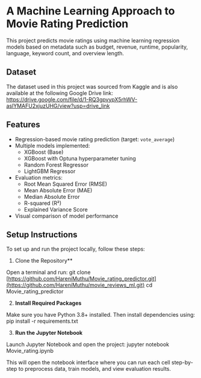 # A Machine Learning Approach to Movie Rating Prediction

This project predicts movie ratings using machine learning regression models based on metadata such as budget, revenue, runtime, popularity, language, keyword count, and overview length.

## Dataset

The dataset used in this project was sourced from Kaggle and is also available at the following Google Drive link:  
https://drive.google.com/file/d/1-RQ3gpvypX5rhWV-aslYMAFU2xjuzUHG/view?usp=drive_link

## Features

- Regression-based movie rating prediction (target: `vote_average`)
- Multiple models implemented:
  - XGBoost (Base)
  - XGBoost with Optuna hyperparameter tuning
  - Random Forest Regressor
  - LightGBM Regressor
- Evaluation metrics:
  - Root Mean Squared Error (RMSE)
  - Mean Absolute Error (MAE)
  - Median Absolute Error
  - R-squared (R²)
  - Explained Variance Score
- Visual comparison of model performance

## Setup Instructions

To set up and run the project locally, follow these steps:

1. Clone the Repository**

Open a terminal and run:
git clone [https://github.com/HareniMuthu/Movie_rating_predictor.git](https://github.com/HareniMuthu/movie_reviews_ml.git)
cd Movie_rating_predictor


2. **Install Required Packages**

Make sure you have Python 3.8+ installed. Then install dependencies using:
pip install -r requirements.txt



3. **Run the Jupyter Notebook**

Launch Jupyter Notebook and open the project:
jupyter notebook Movie_rating.ipynb


This will open the notebook interface where you can run each cell step-by-step to preprocess data, train models, and view evaluation results.

